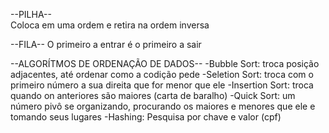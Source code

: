 --PILHA--   
Coloca em uma ordem e retira na ordem inversa

--FILA--
O primeiro a entrar é o primeiro a sair

--ALGORÍTMOS DE ORDENAÇÃO DE DADOS--
-Bubble Sort: troca posição adjacentes, até ordenar como a codição pede
-Seletion Sort: troca com o primeiro número a sua direita que for menor que ele
-Insertion Sort: troca quando on anteriores são maiores (carta de baralho)
-Quick Sort: um número pivô se organizando, procurando os maiores e menores que ele e tomando seus lugares
-Hashing: Pesquisa por chave e valor (cpf)


